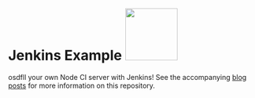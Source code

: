 # Jenkins Example <img src="https://raw.github.com/strongloop-community/jenkins-example/master/fake-status-icon.png" width="106px"/>

osdfll your own Node CI server with Jenkins!  See the accompanying [blog](http://strongloop.com/strongblog/roll-your-own-node-js-ci-server-with-jenkins-part-1/) [posts](http://strongloop.com/strongblog/roll-your-own-node-js-ci-server-with-jenkins-part-2/) for more information on this repository.
